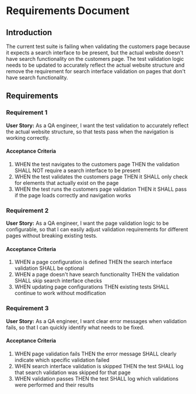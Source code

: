 # Requirements Document

## Introduction

The current test suite is failing when validating the customers page because it expects a search interface to be present, but the actual website doesn't have search functionality on the customers page. The test validation logic needs to be updated to accurately reflect the actual website structure and remove the requirement for search interface validation on pages that don't have search functionality.

## Requirements

### Requirement 1

**User Story:** As a QA engineer, I want the test validation to accurately reflect the actual website structure, so that tests pass when the navigation is working correctly.

#### Acceptance Criteria

1. WHEN the test navigates to the customers page THEN the validation SHALL NOT require a search interface to be present
2. WHEN the test validates the customers page THEN it SHALL only check for elements that actually exist on the page
3. WHEN the test runs the customers page validation THEN it SHALL pass if the page loads correctly and navigation works

### Requirement 2

**User Story:** As a QA engineer, I want the page validation logic to be configurable, so that I can easily adjust validation requirements for different pages without breaking existing tests.

#### Acceptance Criteria

1. WHEN a page configuration is defined THEN the search interface validation SHALL be optional
2. WHEN a page doesn't have search functionality THEN the validation SHALL skip search interface checks
3. WHEN updating page configurations THEN existing tests SHALL continue to work without modification

### Requirement 3

**User Story:** As a QA engineer, I want clear error messages when validation fails, so that I can quickly identify what needs to be fixed.

#### Acceptance Criteria

1. WHEN page validation fails THEN the error message SHALL clearly indicate which specific validation failed
2. WHEN search interface validation is skipped THEN the test SHALL log that search validation was skipped for that page
3. WHEN validation passes THEN the test SHALL log which validations were performed and their results